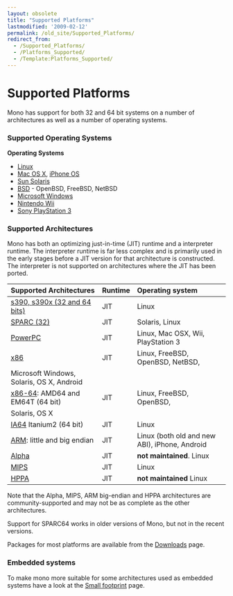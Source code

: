 ```yaml
---
layout: obsolete
title: "Supported Platforms"
lastmodified: '2009-02-12'
permalink: /old_site/Supported_Platforms/
redirect_from:
  - /Supported_Platforms/
  - /Platforms_Supported/
  - /Template:Platforms_Supported/
---
```


Supported Platforms
===================

Mono has support for both 32 and 64 bit systems on a number of architectures as well as a number of operating systems.

### Supported Operating Systems

**Operating Systems**

-   [Linux]({{site.github.url}}/old_site/Mono:Linux "Mono:Linux")
-   [Mac OS X]({{site.github.url}}/old_site/Mono:OSX "Mono:OSX"), [iPhone OS]({{site.github.url}}/old_site/Mono:Iphone "Mono:Iphone")
-   [Sun Solaris]({{site.github.url}}/old_site/Mono:Solaris "Mono:Solaris")
-   [BSD]({{site.github.url}}/old_site/Mono:BSD "Mono:BSD") - OpenBSD, FreeBSD, NetBSD
-   [Microsoft Windows]({{site.github.url}}/old_site/Using_Mono_on_Windows)
-   [Nintendo Wii]({{site.github.url}}/old_site/Mono:Wii "Mono:Wii")
-   [Sony PlayStation 3]({{site.github.url}}/old_site/Mono:PlayStation3 "Mono:PlayStation3")

### Supported Architectures

Mono has both an optimizing just-in-time (JIT) runtime and a interpreter runtime. The interpreter runtime is far less complex and is primarily used in the early stages before a JIT version for that architecture is constructed. The interpreter is not supported on architectures where the JIT has been ported.

|Supported Architectures|Runtime|Operating system|
|:----------------------|:------|:---------------|
|[s390, s390x (32 and 64 bits)]({{site.github.url}}/old_site/Mono:S390 "Mono:S390")|JIT|Linux|
|[SPARC (32)]({{site.github.url}}/old_site/Mono:SPARC "Mono:SPARC")|JIT|Solaris, Linux|
|[PowerPC]({{site.github.url}}/old_site/Mono:PowerPC "Mono:PowerPC")|JIT|Linux, Mac OSX, Wii, PlayStation 3|
|[x86]({{site.github.url}}/old_site/Mono:X86 "Mono:X86")|JIT|Linux, FreeBSD, OpenBSD, NetBSD, 
 Microsoft Windows, Solaris, OS X, Android|
|[x86-64]({{site.github.url}}/old_site/Mono:AMD64 "Mono:AMD64"): AMD64 and EM64T (64 bit)|JIT|Linux, FreeBSD, OpenBSD, 
Solaris, OS X|
|[IA64]({{site.github.url}}/old_site/Mono:IA64 "Mono:IA64") Itanium2 (64 bit)|JIT|Linux|
|[ARM]({{site.github.url}}/old_site/Mono:ARM "Mono:ARM"): little and big endian|JIT|Linux (both old and new ABI), iPhone, Android|
|[Alpha](/index.php?title=Mono:Alpha&action=edit&redlink=1 "Mono:Alpha (page does not exist)")|JIT|**not maintained**. Linux|
|[MIPS]({{site.github.url}}/old_site/Mono:MIPS "Mono:MIPS")|JIT|Linux|
|[HPPA](/index.php?title=Mono:HPPA&action=edit&redlink=1 "Mono:HPPA (page does not exist)")|JIT|**not maintained** Linux|

Note that the Alpha, MIPS, ARM big-endian and HPPA architectures are community-supported and may not be as complete as the other architectures.

Support for SPARC64 works in older versions of Mono, but not in the recent versions.

 Packages for most platforms are available from the [Downloads]({{site.github.url}}/old_site/Downloads "Downloads") page.

### Embedded systems

To make mono more suitable for some architectures used as embedded systems have a look at the [Small footprint]({{site.github.url}}/old_site/Small_footprint "Small footprint") page.

